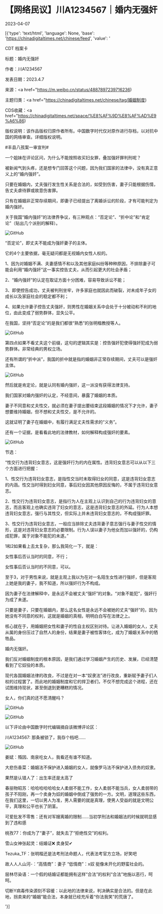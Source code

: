 # 【网络民议】川A1234567｜婚内无强奸

2023-04-07

[{'type': 'text/html', 'language': None, 'base': 'https://chinadigitaltimes.net/chinese/feed', 'value': '

CDT 档案卡

标题：婚内无强奸

作者：川A1234567

发表日期：2023.4.7

来源：<a href="https://m.weibo.cn/status/4887897239716236)

主题归类：<a href="https://chinadigitaltimes.net/chinese/tag/婚姻制度)

CDS收藏：<a href="https://chinadigitaltimes.net/space/%E8%AF%9D%E8%AF%AD%E9%A6%86)

版权说明：该作品版权归原作者所有。中国数字时代仅对原作进行存档，以对抗中国的网络审查。详细版权说明。





#丰县八孩案一审宣判#

一个姐妹在评论区问，为什么不能按照收买妇女罪，叠加强奸罪判刑呢？

被新闻气到头疼，还是想专门回答这个问题，因为我们国家的法律中，没有真正意义上的“婚内强奸”。

只要在婚姻内，丈夫强行发生性关系是合法的，如受到伤害，妻子只能根据伤情，告丈夫虐待罪或故意伤害罪。

只有在婚姻非正常存续期间，即妻子已经提出了离婚诉讼的阶段，才有可能判定为婚内强奸。

关于我国“婚内强奸”的法律界争议，有三种观点：“否定论”、“折中论”和“肯定论”（贴出几个派别的解释）。

![GitHub](https://chinadigitaltimes.net/chinese/files/2023/04/image-1680900382526.png)

“否定论”，即丈夫不能成为强奸妻子的主体。

它的4个主要依据，毫无疑问都是无视婚内女性人权的。

1、因为对婚姻不满、夫妻感情不和以及其他家庭纠纷等种种原因，不排除妻子可能会利用“婚内强奸”这一事实控告丈夫，从而引起更大的社会矛盾；

2、“婚内强奸”的认定在取证方面十分困难，容易导致诉讼不能；

3、即使控告成功，丈夫被判刑坐牢，许多家庭也就因此而破裂，对未成年子女的成长以及家庭社会的稳定都不利；

4、如果允许妻子控告丈夫强奸，则男性在婚姻关系中会处于十分被动和不利的地位，由此变成了弱势群体，显失公平。

在我国，坚持“否定论”的是我们都很“熟悉”的张明楷教授等人。

![GitHub](https://chinadigitaltimes.net/chinese/files/2023/04/image-1680900477226.png)

第四点如果不看丈夫这个前缀，这句的逻辑其实是：控告强奸犯使得强奸犯成为弱势群体。非常经典的男权立场。

还有所谓的“折中派”，我国的折中就是指的婚姻非正常存续期间，丈夫可以是强奸主体。

![GitHub](https://chinadigitaltimes.net/chinese/files/2023/04/image-1680900393415.png)

然后就是肯定论，就是认同有婚内强奸，这一派没有获得法律支持。

我们国家对婚内强奸的认定，不经意间，暴露了婚姻的本质。

妻子不同意和丈夫性交，就必须在妻子提出要结束这段婚姻的情况下才允许，妻子想要维持婚姻，但不想和丈夫性交，是不允许的。

这就证明了妻子在婚姻中，有履行满足丈夫性需求的“义务”。

还有一个证据，是看看此地的法律教材，如何解释构成强奸的要素。

![GitHub](https://chinadigitaltimes.net/chinese/files/2023/04/image-1680900359513.png)

节选：



“性交行为违背妇女意志，这是强奸行为的内在属性。违背妇女意志可以从以下三个方面进行把握：

1、性交行为违背妇女意志，是指性交当时未取得妇女的同意，这是违背妇女意志的内涵。性交当时得到妇女同意，事后妇女因其他原因反悔的，不属于违背妇女意志。

2、性交行为违背妇女意志，是指行为人在主观上认识到自己的行为违背妇女的意志，而且客观上也确实违背了妇女的意志，这是违背妇女意志的外延。行为人本想违背妇女意志，强行与其性交，但实际上并未违背妇女意志的，不构成强奸罪。

3、性交行为违背妇女意志，一般应当排除丈夫违背妻子意志强行与妻子性交的情形，这是对违背妇女意志的必要限制。行为人误以妻子为他女而加以强奸的，仍构成犯罪，属于对象不能犯的未遂。”



1和2如果看上去太复杂，那么我简化一下，就是：

女性事后否认当时的同意，不行；

女性事后否认当时的不同意，可以。

至于3，对于男性来说，就是主观上我以为在对一名陌生女性进行强奸，但是客观上她是我的妻子，我不知道，所以强奸行为不构成。

因为妻子在法律解释中，是永远不会被丈夫“强奸”的对象。“对象不能犯”，强奸行为成了未遂。

只要是妻子，只要在婚姻内，那么这名女性是永远不会被她的丈夫“强奸”的，因为她没有不同意的权利，这就是婚姻的真相，明明白白写在法律之上。

核心就在于，用婚姻把女性和妻子的性自主权区别对待。让进入婚姻的女人，丈夫从属的身份压过了自然人的身份，结果是妻子被性客体化，成为了婚姻关系中的牺牲品。

婚内无强奸。

我们反对婚姻制度的根本原因，是我们通过学习婚姻产生的历史、发展，已经清楚看到了它奴役的本质。

现代各国婚姻法律的改良，不过是在对一本“奴隶法”进行改良，重新赋予妻子们人权的过程罢了。而此地的婚姻制度和它的捍卫者们，不仅不想完成这个进程，还在试图维持现状，甚至倒退到更糟糕的情况。

女人，你们真的还不愿清醒吗？

![GitHub](https://chinadigitaltimes.net/chinese/files/2023/04/image-1680900414729.png)

![GitHub](https://chinadigitaltimes.net/chinese/files/2023/04/image-1680900497730.png)



以下评论由中国数字时代编辑摘自该微博评论区：



川A1234567: 那条被锁了，我存个档吧……

![GitHub](https://chinadigitaltimes.net/chinese/files/2023/04/image-1680900992209.png)

姜娬：殙因、南泉吃女人，我看还有谁不知道。

大悲伤香菜：婚姻法不保护进入婚姻的女人，就像罗马法不保护进入债务的奴隶。

果然是认错人了：出生率还是太高了

春丽物昭苏：哈哈哈哈哈哈女人柔弱不能工作，女人柔弱不能当兵，女人柔弱带的孩子不阳刚，再一个卖身为奴的婚姻中倒成了强势的一方。文明，道理这些东西，在我们这里，一切以男人为准，男人需要的就是真理，使男人受益的就是文明公平，真理和公平也长了阴茎。

可爱批发不零售：还有对军嫂离婚的限制……当初学刑法和婚姻法的时候就明显感到了违和感

桃孜77：你成为了“妻子”，就失去了“拒绝性交”的权利。

雪山女神张起灵：结婚证❌ 卖身契✔

Tezuka_TF：张明楷还是法考刑法命题人，代表法考官方立场，好笑吧

故人人人山河-：“高情商”：妻子 “低情商”：x奴 挺像未开化的野蛮社会的。

层林尽染语：一个假的结婚证都能拥有这样“合法”的权利“合法”地施以恶行，呵呵。

切断Y病毒传染源刻不容缓：以此地的法律来说，判决确实是合法的。但是在此地，拐卖来的“婚姻”能合法，本身就已经充斥着“你法我笑”的荒唐了。

'}]